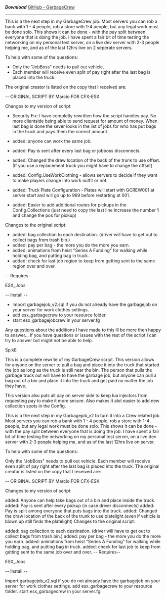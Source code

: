 ***Download***
[GitHub - GarbageCrew](https://github.com/SpikE-Odets/esx_garbagecrew)

------------------------------------------------------------------------------------
This is a the next step in my GarbageCrew job. Most servers you can rob a bank with 1 - 4 people, rob a store with 1-4 people, but any legal work must be done solo. This shows it can be done - with the pay split between everyone that is doing the job. I have spent a fair bit of time testing the networking on my personal test server, on a live dev server with 2-3 people helping me, and as of the last 12hrs live on 2 seperate servers.

To help with some of the questions:

* Only the "JobBoss" needs to pull out vehicle.
* Each member will receive even split of pay right after the last bag is placed into the truck.

The original creator is listed on the copy that I received are:

-- ORIGINAL SCRIPT BY Marcio FOR CFX-ESX

Changes to my version of script:

* Security Fix:  I have completly rewritten how the script handles pay.  No more clientside being able to send request for amount of money.  When last bag is done the sever looks
  in the list of jobs for who has put bags in the truck and pays them the correct amount.

* added: anyone can work the same job. 
* added: Pay is sent after every last bag or jobboss disconnects.
* added: Changed the draw location of the back of the trunk to use offset. (If you use a replacement truck you might have to change the offset)
* added: Config.UseWorkClothing -  allows servers to decide if they want to make players change into work outfit or not.
* added: Truck Plate Configuration - Plates will start with GCREW001 at server start and will go up to 999 before restarting at 001.
* added: Easier to add additional routes for pickups in the Config.Collections (just need to copy the last line increase the number 1 and change the pos for pickup)


Changes to the original script:

* added: bag collection to each destination. (driver will have to get out to collect bags from trash bin.)
* added: pay per bag - the more you do the more you earn.
* added: animations from heist "Series A Funding" for walking while holding bag, and putting bag in truck.
* added: check for last job region to keep from getting sent to the same region over and over.

-- Requires--

ESX_Jobs

-- Install --

* Import garbagejob_v2.sql if you do not already have the garbagejob on your server for work clothes settings.
* add esx_garbagecrew to your resource folder.
* start esx_garbagejobcrew in your server.fg


Any questions about the additions I have made to this ill be more then happy to answer… If you have questions or issues with the rest of the script I can try to answer but might not be able to help.

SpikE





This is a complete rewrite of my GarbageCrew script. This version allows for anyone on the server to pull a bag and place it into the truck that started the job as long as the truck is still near the bin. The person that pulls the garbage truck out will have to have the garbage job, but anyone can pull a bag out of a bin and place it into the truck and get paid no matter the job they have.

This version also puts all pay on server side to keep lua injectors from requesting pay to make it more secure. Also makes it alot easier to add new collection spots in the Config.

This is a the next step in my Garbagejob_v2 to turn it into a Crew related job. Most servers you can rob a bank with 1 - 4 people, rob a store with 1-4 people, but any legal work must be done solo. This shows it can be done - with the pay split between everyone that is doing the job. I have spent a fair bit of time testing the networking on my personal test server, on a live dev server with 2-3 people helping me, and as of the last 12hrs live on server.

To help with some of the questions:

Only the "JobBoss" needs to pull out vehicle.
Each member will receive even split of pay right after the last bag is placed into the truck.
The original creator is listed on the copy that I received are:

-- ORIGINAL SCRIPT BY Marcio FOR CFX-ESX

Changes to my version of script:

added: Anyone can help take bags out of a bin and place inside the truck.
added: Pay is sent after every pickup (in case driver disconnects)
added: Pay is split among everyone that puts bags into the truck.
added: Changed the draw location of the back of the trunk to use platelight.(even if vehicle is blown up still finds the platelight)
Changes to the original script:

added: bag collection to each destination. (driver will have to get out to collect bags from trash bin.)
added: pay per bag - the more you do the more you earn.
added: animations from heist "Series A Funding" for walking while holding bag, and putting bag in truck.
added: check for last job to keep from getting sent to the same job over and over.
-- Requires--

ESX_Jobs

-- Install --

Import garbagejob_v2.sql if you do not already have the garbagejob on your server for work clothes settings.
add esx_garbagecrew to your resource folder.
start esx_garbagecrew in your server.fg
